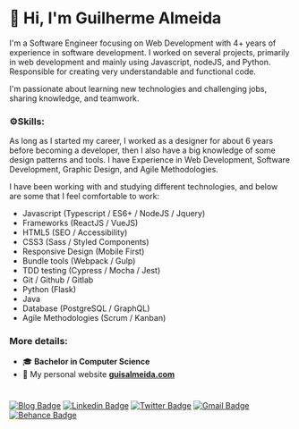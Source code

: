 # 🧔 Hi, I'm Guilherme Almeida  
I'm a Software Engineer focusing on Web Development with 4+ years of experience in software development. I worked on several projects, primarily in web development and mainly using Javascript, nodeJS, and Python. Responsible for creating very understandable and functional code.

I'm passionate about learning new technologies and challenging jobs, sharing knowledge, and teamwork.

### ⚙️**Skills:**
As long as I started my career, I worked as a designer for about 6 years before becoming a developer, then I also have a big knowledge of some design patterns and tools. I have Experience in Web Development, Software Development, Graphic Design, and Agile Methodologies.

I have been working with and studying different technologies, and below are some that I feel comfortable to work:  
- Javascript (Typescript / ES6+ / NodeJS / Jquery)
- Frameworks (ReactJS / VueJS)
- HTML5 (SEO / Accessibility)
- CSS3 (Sass / Styled Components)
- Responsive Design (Mobile First)
- Bundle tools (Webpack / Gulp)
- TDD testing (Cypress / Mocha / Jest)
- Git / Github / Gitlab
- Python (Flask)
- Java
- Database (PostgreSQL / GraphQL)
- Agile Methodologies (Scrum / Kanban)

### **More details:**
- 🎓 **Bachelor in Computer Science**
- 🤖 My personal website **[guisalmeida.com](https://www.guisalmeida.com)**

#
[![Blog Badge](https://img.shields.io/badge/Blog-guisalmeida.com-black)](https://guisalmeida.com/blog)
[![Linkedin Badge](https://img.shields.io/badge/-LinkedIn-blue?logo=Linkedin&logoColor=white&link=https://www.linkedin.com/in/guisalmeida/)](https://www.linkedin.com/in/guisalmeida/)
[![Twitter Badge](https://img.shields.io/badge/-Twitter-1ca0f1?labelColor=1ca0f1&logo=twitter&logoColor=white&link=https://twitter.com/GuiSAlmeida87)](https://twitter.com/GuiSAlmeida87)
[![Gmail Badge](https://img.shields.io/badge/-Gmail-c14438?logo=Gmail&logoColor=white&link=mailto:guisalmeida.dev@gmail.com)](mailto:guisalmeida.dev@gmail.com)
[![Behance Badge](https://img.shields.io/badge/-Behance-blue?logo=behance&logoColor=white&link=https://www.behance.net/guisalmeida)](https://www.behance.net/guisalmeida)
<!-- [![CV](https://img.shields.io/badge/CV-ffffff?style=flat&logo=googledrive&logoColor=black&link=https://drive.google.com/file/d/1Gg8-LmUmf5c6_q8ch50XS9Vy4jUrd4v2/view)](https://drive.google.com/file/d/1Gg8-LmUmf5c6_q8ch50XS9Vy4jUrd4v2/view) -->


<!--
**GuiSAlmeida/GuiSAlmeida** is a ✨ _special_ ✨ repository because its `README.md` (this file) appears on your GitHub profile.

Here are some ideas to get you started:

- 🔭 I’m currently working on ...
- 🌱 I’m currently learning ...
- 👯 I’m looking to collaborate on ...
- 🤔 I’m looking for help with ...
- 💬 Ask me about ...
- 📫 How to reach me: ...
- 😄 Pronouns: ...
- ⚡ Fun fact: ...
-->
